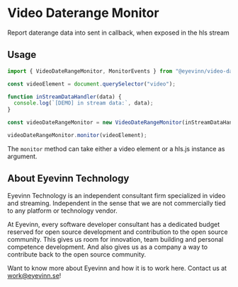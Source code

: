 Video Daterange Monitor
===

Report daterange data into sent in callback, when exposed in the hls stream

## Usage

```js
import { VideoDateRangeMonitor, MonitorEvents } from "@eyevinn/video-daterange-monitor";

const videoElement = document.querySelector("video");

function inStreamDataHandler(data) {
  console.log(`[DEMO] in stream data:`, data);
}

const videoDateRangeMonitor = new VideoDateRangeMonitor(inStreamDataHandler);

videoDateRangeMonitor.monitor(videoElement);
```

The `monitor` method can take either a video element or a hls.js instance as argument.

## About Eyevinn Technology

Eyevinn Technology is an independent consultant firm specialized in video and streaming. Independent in the sense that we are not commercially tied to any platform or technology vendor.

At Eyevinn, every software developer consultant has a dedicated budget reserved for open source development and contribution to the open source community. This gives us room for innovation, team building and personal competence development. And also gives us as a company a way to contribute back to the open source community.

Want to know more about Eyevinn and how it is to work here. Contact us at work@eyevinn.se!
